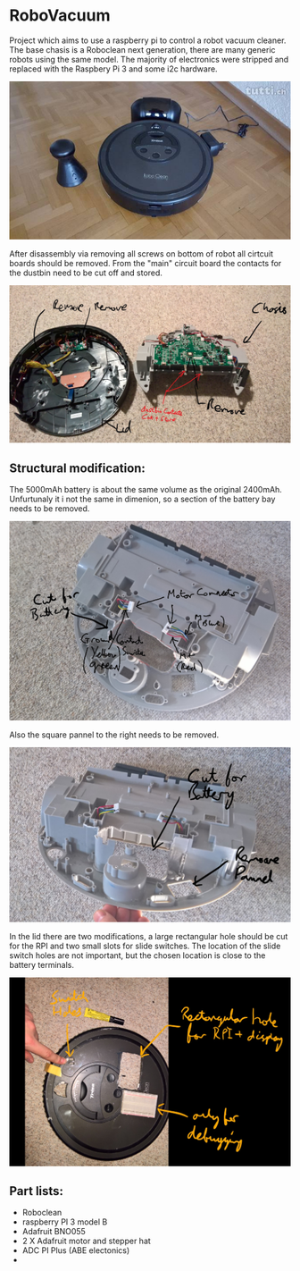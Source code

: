# RoboVacuum
Project which aims to use a raspberry pi to control a robot vacuum cleaner. The base chasis is a Roboclean next generation, there are many generic robots using the same model. The majority of electronics were stripped and replaced with the Raspbery Pi 3 and some i2c hardware.

![Robo Clean](images/robo_clean.jpg?raw=true "Roboclean next generation")

After disassembly via removing all screws on bottom of robot all cirtcuit boards should be removed. From the "main" circuit board the contacts for the dustbin need to be cut off and stored.

![Robo Clean](images/original_guts.jpg?raw=true "Roboclean next generation")

## Structural modification:

The 5000mAh battery is about the same volume as the original 2400mAh. Unfurtunaly it i not the same in dimenion, so a section of the battery bay needs to be removed.

![Robo Clean](images/structure/battery_cut1.jpg?raw=true "Roboclean next generation")

Also the square pannel to the right needs to be removed.

![Robo Clean](images/structure/battery_cut2.jpg?raw=true "Roboclean next generation")

In the lid there are two modifications, a large rectangular hole should be cut for the RPI and two small slots for slide switches. The location of the slide switch holes are not important, but the chosen location is close to the battery terminals.

![Robo Clean](images/structure/lid_cut.jpg?raw=true "Roboclean next generation")

## Part lists:
- Roboclean
- raspberry PI 3 model B
- Adafruit BNO055
- 2 X Adafruit motor and stepper hat
- ADC PI Plus (ABE electonics)
- 